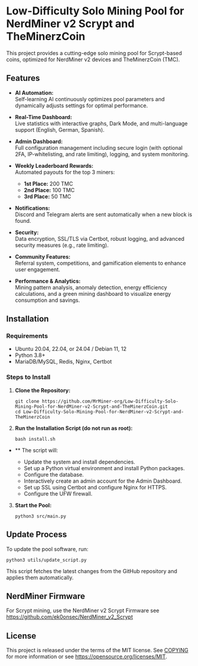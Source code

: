 # Low-Difficulty Solo Mining Pool for NerdMiner v2 Scrypt and TheMinerzCoin

This project provides a cutting-edge solo mining pool for Scrypt-based coins, optimized for NerdMiner v2 devices and TheMinerzCoin (TMC).

## Features

- **AI Automation:**  
  Self-learning AI continuously optimizes pool parameters and dynamically adjusts settings for optimal performance.

- **Real-Time Dashboard:**  
  Live statistics with interactive graphs, Dark Mode, and multi-language support (English, German, Spanish).

- **Admin Dashboard:**  
  Full configuration management including secure login (with optional 2FA, IP-whitelisting, and rate limiting), logging, and system monitoring.

- **Weekly Leaderboard Rewards:**  
  Automated payouts for the top 3 miners:
  - **1st Place:** 200 TMC
  - **2nd Place:** 100 TMC
  - **3rd Place:** 50 TMC

- **Notifications:**  
  Discord and Telegram alerts are sent automatically when a new block is found.

- **Security:**  
  Data encryption, SSL/TLS via Certbot, robust logging, and advanced security measures (e.g., rate limiting).

- **Community Features:**  
  Referral system, competitions, and gamification elements to enhance user engagement.

- **Performance & Analytics:**  
  Mining pattern analysis, anomaly detection, energy efficiency calculations, and a green mining dashboard to visualize energy consumption and savings.

## Installation

### Requirements
- Ubuntu 20.04, 22.04, or 24.04 / Debian 11, 12
- Python 3.8+
- MariaDB/MySQL, Redis, Nginx, Certbot

### Steps to Install

1. **Clone the Repository:**
   ```
   git clone https://github.com/MrMiner-org/Low-Difficulty-Solo-Mining-Pool-for-NerdMiner-v2-Scrypt-and-TheMinerzCoin.git
   cd Low-Difficulty-Solo-Mining-Pool-for-NerdMiner-v2-Scrypt-and-TheMinerzCoin
	```
2. **Run the Installation Script (do not run as root):**
   ```
   bash install.sh
   ```
- ** The script will:

  -  Update the system and install dependencies.
  -  Set up a Python virtual environment and install Python packages.
  -  Configure the database.
  -  Interactively create an admin account for the Admin Dashboard.
  -  Set up SSL using Certbot and configure Nginx for HTTPS.
  -  Configure the UFW firewall.
  
3. **Start the Pool:**
   ```
   python3 src/main.py
   ```
   
## Update Process

To update the pool software, run:
   ```
   python3 utils/update_script.py
   ```
   This script fetches the latest changes from the GitHub repository and applies them automatically.
   
## NerdMiner Firmware
For Scrypt mining, use the NerdMiner v2 Scrypt Firmware see https://github.com/ek0onsec/NerdMiner_v2_Scrypt

## License

This project is released under the terms of the MIT license. See [COPYING](COPYING) for more
information or see https://opensource.org/licenses/MIT.